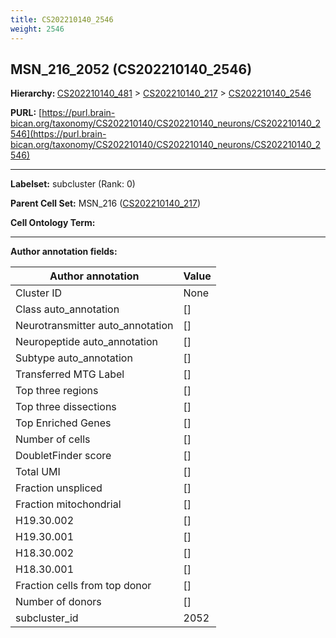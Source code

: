 ```yaml
---
title: CS202210140_2546
weight: 2546
---
```

## MSN_216_2052 (CS202210140_2546)
<b>Hierarchy: </b>
[CS202210140_481](../CS202210140_481) >
[CS202210140_217](../CS202210140_217) >
[CS202210140_2546](../CS202210140_2546)

**PURL:** [https://purl.brain-bican.org/taxonomy/CS202210140/CS202210140_neurons/CS202210140_2546](https://purl.brain-bican.org/taxonomy/CS202210140/CS202210140_neurons/CS202210140_2546)

---


**Labelset:** subcluster (Rank: 0)

**Parent Cell Set:** MSN_216 ([CS202210140_217](../CS202210140_217))



**Cell Ontology Term:** 

[MARKER GENES.]: #


---

[TRANSFERRED ANNOTATIONS.]: #


[AUTHOR ANNOTATION FIELDS.]: #


**Author annotation fields:**

| Author annotation | Value |
|-------------------|-------|
|Cluster ID|None|
|Class auto_annotation|[]|
|Neurotransmitter auto_annotation|[]|
|Neuropeptide auto_annotation|[]|
|Subtype auto_annotation|[]|
|Transferred MTG Label|[]|
|Top three regions|[]|
|Top three dissections|[]|
|Top Enriched Genes|[]|
|Number of cells|[]|
|DoubletFinder score|[]|
|Total UMI|[]|
|Fraction unspliced|[]|
|Fraction mitochondrial|[]|
|H19.30.002|[]|
|H19.30.001|[]|
|H18.30.002|[]|
|H18.30.001|[]|
|Fraction cells from top donor|[]|
|Number of donors|[]|
|subcluster_id|2052|
